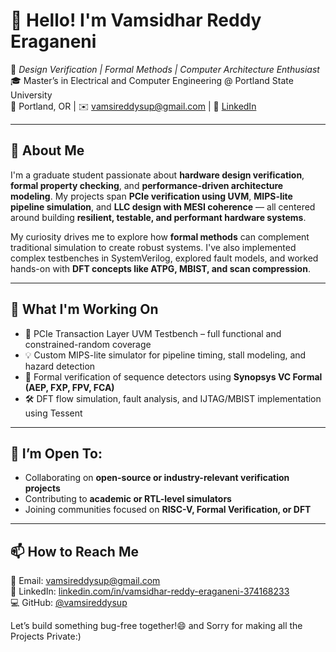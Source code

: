 # 👋 Hello! I'm Vamsidhar Reddy Eraganeni

🔧 *Design Verification | Formal Methods | Computer Architecture Enthusiast*  
🎓 Master’s in Electrical and Computer Engineering @ Portland State University  
📍 Portland, OR | ✉️ vamsireddysup@gmail.com | 🔗 [LinkedIn](https://www.linkedin.com/in/vamsidhar-reddy-eraganeni-374168233/)

---

## 🚀 About Me

I'm a graduate student passionate about **hardware design verification**, **formal property checking**, and **performance-driven architecture modeling**. My projects span **PCIe verification using UVM**, **MIPS-lite pipeline simulation**, and **LLC design with MESI coherence** — all centered around building **resilient, testable, and performant hardware systems**.

My curiosity drives me to explore how **formal methods** can complement traditional simulation to create robust systems. I've also implemented complex testbenches in SystemVerilog, explored fault models, and worked hands-on with **DFT concepts like ATPG, MBIST, and scan compression**.

---

## 🔬 What I'm Working On

- 🎯 PCIe Transaction Layer UVM Testbench – full functional and constrained-random coverage
- 💡 Custom MIPS-lite simulator for pipeline timing, stall modeling, and hazard detection
- 🧪 Formal verification of sequence detectors using **Synopsys VC Formal (AEP, FXP, FPV, FCA)**
- 🛠 DFT flow simulation, fault analysis, and IJTAG/MBIST implementation using Tessent

---

## 🤝 I’m Open To:

- Collaborating on **open-source or industry-relevant verification projects**
- Contributing to **academic or RTL-level simulators**
- Joining communities focused on **RISC-V, Formal Verification, or DFT**

---

## 📫 How to Reach Me

📧 Email: vamsireddysup@gmail.com  
📎 LinkedIn: [linkedin.com/in/vamsidhar-reddy-eraganeni-374168233](https://www.linkedin.com/in/vamsidhar-reddy-eraganeni-374168233/)  
💻 GitHub: [@vamsireddysup](https://github.com/vamsireddysup)

Let’s build something bug-free together!😄 and Sorry for making all the Projects Private:)

